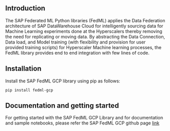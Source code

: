 ## Introduction

The SAP Federated ML Python libraries (FedML) applies the Data Federation architecture of SAP DataWarehouse Cloud for intelligently sourcing data for Machine Learning experiments done at the Hyperscalers thereby removing the need for replicating or moving data. 
By abstracting the Data Connection, Data load, and Model training (with flexibility and provision for user provided training scripts) for Hyperscaler Machine learning processes, the FedML library  provides end to end integration with few lines of code.

## Installation

Install the SAP FedML GCP library using pip as follows:

`pip install fedml-gcp`

## Documentation and getting started

For getting started with the SAP FedML GCP Library and for documentation and sample notebooks, please refer the SAP FedML GCP github page [link](https://github.com/SAP-samples/data-warehouse-cloud-fedml/blob/main/GCP/README.md)

